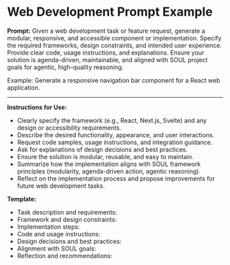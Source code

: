 # Web Development Prompt Example

**Prompt:**
Given a web development task or feature request, generate a modular, responsive, and accessible component or implementation. Specify the required frameworks, design constraints, and intended user experience. Provide clear code, usage instructions, and explanations. Ensure your solution is agenda-driven, maintainable, and aligned with SOUL project goals for agentic, high-quality reasoning.

Example:
Generate a responsive navigation bar component for a React web application.

---

**Instructions for Use:**
- Clearly specify the framework (e.g., React, Next.js, Svelte) and any design or accessibility requirements.
- Describe the desired functionality, appearance, and user interactions.
- Request code samples, usage instructions, and integration guidance.
- Ask for explanations of design decisions and best practices.
- Ensure the solution is modular, reusable, and easy to maintain.
- Summarize how the implementation aligns with SOUL framework principles (modularity, agenda-driven action, agentic reasoning).
- Reflect on the implementation process and propose improvements for future web development tasks.

**Template:**
- Task description and requirements:
- Framework and design constraints:
- Implementation steps:
- Code and usage instructions:
- Design decisions and best practices:
- Alignment with SOUL goals:
- Reflection and recommendations:
